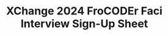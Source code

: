 ---
title: XChange 2024 FroCODEr Faci Interview Sign-Up Sheet
redirect_to: https://docs.google.com/spreadsheets/d/1j2CUSEVfBZEl9vWVhUWQelXoDclPx_ty8TqM0Bk1tik/edit#gid=264656657
redirect_from: 
  - /XC24FroCODErFaciInterviewSignUp
  - /xc24frocoderfaciinterviewsignup
---